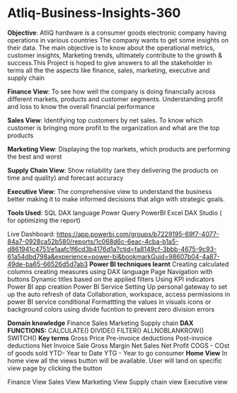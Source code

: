 # Atliq-Business-Insights-360  
**Objective**: AtliQ  hardware is a consumer goods electronic company having operations in various countries
The company wants to get some insights on their data. The main objective is to know about the operational metrics, customer insights, Marketing trends, ultimately contribute to the growth & success.This Project is hoped to give answers to all the stakeholder in terms all the the aspects like finance, sales, marketing, executive and supply chain

**Finance View**: To see how well the company is doing financially across different markets, products and customer segments. Understanding profit and loss to know the overall financial performance

**Sales View**: Identifying top customers by net sales. To know which customer is bringing more profit to the organization and what are  the top products 

**Marketing View**: Displaying the top markets, which products are performing the best and worst

**Supply Chain View**: Show reliability (are they delivering the products on time and quality) and forecast accuracy 

**Executive View**: The comprehensive view to understand the business better making it to make informed decisions that align with strategic goals.

**Tools Used**:
SQL
DAX language
Power Query
PowerBI
Excel
DAX Studio ( for optimizing the report)

Live Dashboard:
https://app.powerbi.com/groups/b7229195-69f7-4077-84a7-0928ca52b580/reports/1c068d6c-6eac-4cba-b1a5-d861941c4751/e1aafc1f6cd3b4176d1a?ctid=fa8149cf-3bbb-4675-9c93-61a54dbd798a&experience=power-bi&bookmarkGuid=98607b04-4a87-49de-ba65-66526d5d7ab3
**Power BI techniques learnt**
Creating calculated columns
creating measures using DAX language
Page Navigation with buttons
Dynamic titles based on the applied filters
Using KPI indicators
Power BI app creation
Power BI Service
Setting Up personal gateway to set up the auto refresh of data 
Collaboration, workspace, access permissions in power BI service
conditional Formattting the values in visuals icons or background colors
using divide fucntion to prevent zero division errors

**Domain knowledge**
Finance
Sales
Marketing
Supply chain
**DAX FUNCTIONS:**
CALCULATE()
DIVIDE()
FILTER()
ALLNOBLANKROW()
SWITCH()
**Key terms**
Gross Price
Pre-invoice deductions
Post-invoice deductions
Net Invoice Sale
Gross Margin
Net Sales
Net Profit
COGS - COst of goods sold
YTD- Year to Date
YTG - Year to go
consumer
**Home View**
In home view all the views button will be available. User will land on specific view page by clicking the button

Finance View
Sales View
Marketing View
Supply chain view
Executive view







